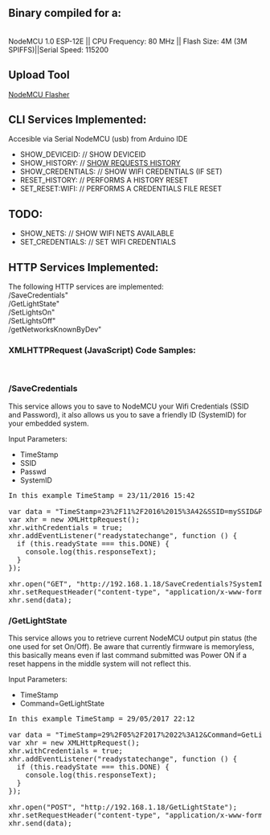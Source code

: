 <h2>Binary compiled for a: </h2>
<br>NodeMCU 1.0 ESP-12E || CPU Frequency: 80 MHz || Flash Size: 4M (3M SPIFFS)||Serial Speed: 115200

<h2>Upload Tool </h2>
<a href="https://github.com/nodemcu/nodemcu-flasher">NodeMCU Flasher</a>

<h2>CLI Services Implemented:</h2>     
Accesible via Serial NodeMCU (usb) from Arduino IDE<br>
<ul>
<li>SHOW_DEVICEID:          //  SHOW DEVICEID</li>
<li>SHOW_HISTORY:           //  <a href="https://github.com/eeijcea/WirelessCTL/blob/master/Firmware/SHOW_HISTORY.png">SHOW REQUESTS HISTORY</a></li> 
<li>SHOW_CREDENTIALS:       //  SHOW WIFI CREDENTIALS (IF SET)</li>
<li>RESET_HISTORY:          //  PERFORMS A HISTORY RESET</li>
<li>SET_RESET:WIFI:         //  PERFORMS A CREDENTIALS FILE RESET</li>
</ul>

<h2>TODO:</h2>
<ul>
<li>SHOW_NETS:              //  SHOW WIFI NETS AVAILABLE</li>
<li>SET_CREDENTIALS:        //  SET WIFI CREDENTIALS</li>
</ul>


<h2>HTTP Services Implemented:</h2>

The following HTTP services are implemented: <br>
  /SaveCredentials"       <br>
  /GetLightState"         <br>
  /SetLightsOn"           <br>
  /SetLightsOff"          <br>
  /getNetworksKnownByDev" <br>


<h3>XMLHTTPRequest (JavaScript) Code Samples:</h3><br>

<h3><b>/SaveCredentials</b></h3>
<p>This service allows you to save to NodeMCU your Wifi Credentials (SSID and Password), it also allows us you to save a friendly ID (SystemID) for your embedded system.</p><p>Input Parameters:</p>
<ul>
<li>TimeStamp</li>
<li>SSID</li>
<li>Passwd</li>
<li>SystemID</li>
</ul>

<pre>
In this example TimeStamp = 23/11/2016 15:42

var data = "TimeStamp=23%2F11%2F2016%2015%3A42&SSID=mySSID&Passwd=myPasswd&SystemID=mySystemID";
var xhr = new XMLHttpRequest();
xhr.withCredentials = true;
xhr.addEventListener("readystatechange", function () {
  if (this.readyState === this.DONE) {
    console.log(this.responseText);
  }
});

xhr.open("GET", "http://192.168.1.18/SaveCredentials?SystemID=mySystemID&Passwd=myPasswd&SSID=mySSID&TimeStamp=22%2F01%2F2017");
xhr.setRequestHeader("content-type", "application/x-www-form-urlencoded");
xhr.send(data);
</pre>

<h3><b>/GetLightState</b></h3>
<p>This service allows you to retrieve current NodeMCU output pin status (the one used for set On/Off). Be aware that currently firmware is memoryless, this basically means even if last command submitted was Power ON if a reset happens in the middle system will not reflect this.</p>
<p>Input Parameters:</p>
<ul>
<li>TimeStamp</li>
<li>Command=GetLightState</li>
</ul>

<pre>
In this example TimeStamp = 29/05/2017 22:12

var data = "TimeStamp=29%2F05%2F2017%2022%3A12&Command=GetLightState";
var xhr = new XMLHttpRequest();
xhr.withCredentials = true;
xhr.addEventListener("readystatechange", function () {
  if (this.readyState === this.DONE) {
    console.log(this.responseText);
  }
});

xhr.open("POST", "http://192.168.1.18/GetLightState");
xhr.setRequestHeader("content-type", "application/x-www-form-urlencoded");
xhr.send(data);
</pre>

